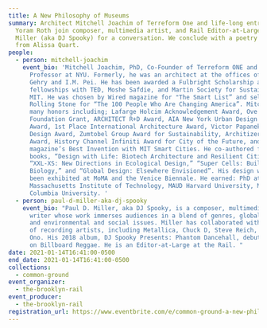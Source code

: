 ```yaml
---
title: A New Philosophy of Museums
summary: Architect Mitchell Joachim of Terreform One and life-long entrepreneur
  Yoram Roth join composer, multimedia artist, and Rail Editor-at-Large  Paul D.
  Miller (aka DJ Spooky) for a conversation. We conclude with a poetry reading
  from Alissa Quart.
people:
  - person: mitchell-joachim
    event_bio: 'Mitchell Joachim, PhD, Co-Founder of Terreform ONE and an Associate
      Professor at NYU. Formerly, he was an architect at the offices of Frank
      Gehry and I.M. Pei. He has been awarded a Fulbright Scholarship and
      fellowships with TED, Moshe Safdie, and Martin Society for Sustainability,
      MIT. He was chosen by Wired magazine for "The Smart List” and selected by
      Rolling Stone for “The 100 People Who Are Changing America”. Mitchell won
      many honors including; Lafarge Holcim Acknowledgement Award, Ove Arup
      Foundation Grant, ARCHITECT R+D Award, AIA New York Urban Design Merit
      Award, 1st Place International Architecture Award, Victor Papanek Social
      Design Award, Zumtobel Group Award for Sustainability, Architizer A+
      Award, History Channel Infiniti Award for City of the Future, and Time
      magazine’s Best Invention with MIT Smart Cities. He co-authored four
      books, “Design with Life: Biotech Architecture and Resilient Cities,”
      “XXL-XS: New Directions in Ecological Design,” “Super Cells: Building with
      Biology,” and “Global Design: Elsewhere Envisioned”. His design work has
      been exhibited at MoMA and the Venice Biennale. He earned: PhD at
      Massachusetts Institute of Technology, MAUD Harvard University, M.Arch
      Columbia University. '
  - person: paul-d-miller-aka-dj-spooky
    event_bio: "Paul D. Miller, aka DJ Spooky, is a composer, multimedia artist, and
      writer whose work immerses audiences in a blend of genres, global culture,
      and environmental and social issues. Miller has collaborated with an array
      of recording artists, including Metallica, Chuck D, Steve Reich, and Yoko
      Ono. His 2018 album, DJ Spooky Presents: Phantom Dancehall, debuted at #3
      on Billboard Reggae. He is an Editor-at-Large at the Rail. "
date: 2021-01-14T16:41:00-0500
end_date: 2021-01-14T16:41:00-0500
collections:
  - common-ground
event_organizer:
  - the-brooklyn-rail
event_producer:
  - the-brooklyn-rail
registration_url: https://www.eventbrite.com/e/common-ground-a-new-philosophy-of-museums-tickets-136887669705
---
```


